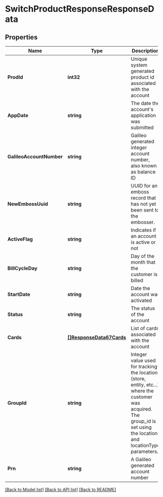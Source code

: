 # SwitchProductResponseResponseData

## Properties
Name | Type | Description | Notes
------------ | ------------- | ------------- | -------------
**ProdId** | **int32** | Unique system generated product id associated with the account | [default to null]
**AppDate** | **string** | The date the account&#x27;s application was submitted | [default to null]
**GalileoAccountNumber** | **string** | Galileo generated integer account number, also known as balance ID | [default to null]
**NewEmbossUuid** | **string** | UUID for an emboss record that has not yet been sent to the embosser. | [optional] [default to null]
**ActiveFlag** | **string** | Indicates if an account is active or not | [default to null]
**BillCycleDay** | **string** | Day of the month that the customer is billed | [optional] [default to null]
**StartDate** | **string** | Date the account was activated | [optional] [default to null]
**Status** | **string** | The status of the account | [default to null]
**Cards** | [**[]ResponseData67Cards**](ResponseData67_cards.md) | List of cards associated with the account | [default to null]
**GroupId** | **string** | Integer value used for tracking the location (store, entity, etc...) where the customer was acquired. The group_id is set using the location and locationType parameters. | [default to null]
**Prn** | **string** | A Galileo generated account number | [default to null]

[[Back to Model list]](../README.md#documentation-for-models) [[Back to API list]](../README.md#documentation-for-api-endpoints) [[Back to README]](../README.md)

